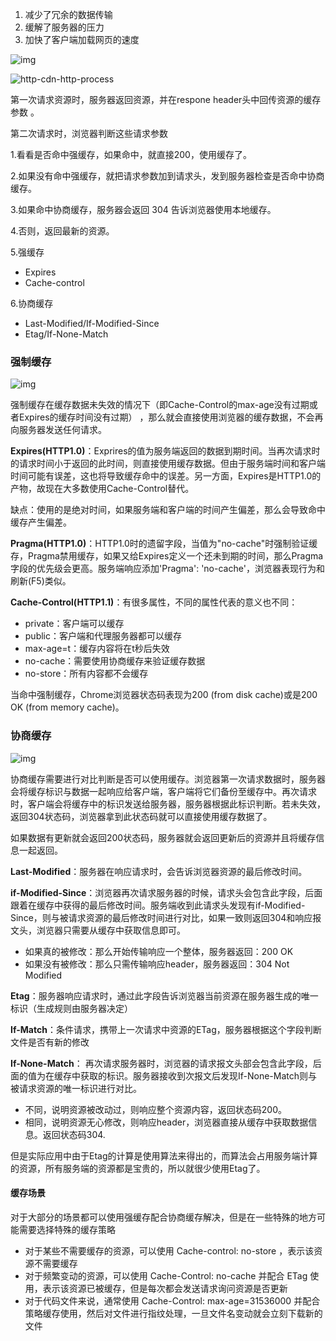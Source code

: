 

1. 减少了冗余的数据传输
2. 缓解了服务器的压力
3. 加快了客户端加载网页的速度 

![img](https://upload-images.jianshu.io/upload_images/4845448-39248bf4a3b45c3e?imageMogr2/auto-orient/strip%7CimageView2/2/w/800/format/webp) 

![http-cdn-http-process](https://user-gold-cdn.xitu.io/2018/11/8/166f2735c584653e?imageView2/0/w/1280/h/960/format/webp/ignore-error/1) 



第一次请求资源时，服务器返回资源，并在respone header头中回传资源的缓存参数 。

第二次请求时，浏览器判断这些请求参数 



1.看看是否命中强缓存，如果命中，就直接200，使用缓存了。

2.如果没有命中强缓存，就把请求参数加到请求头，发到服务器检查是否命中协商缓存。

3.如果命中协商缓存，服务器会返回 304 告诉浏览器使用本地缓存。

4.否则，返回最新的资源。

5.强缓存 

- Expires
- Cache-control

6.协商缓存 

- Last-Modified/If-Modified-Since
- Etag/If-None-Match

 

###  强制缓存

![img](https://upload-images.jianshu.io/upload_images/4845448-217723260f75ed90) 

强制缓存在缓存数据未失效的情况下（即Cache-Control的max-age没有过期或者Expires的缓存时间没有过期） ，那么就会直接使用浏览器的缓存数据，不会再向服务器发送任何请求。 



 **Expires(HTTP1.0)**：Exprires的值为服务端返回的数据到期时间。当再次请求时的请求时间小于返回的此时间，则直接使用缓存数据。但由于服务端时间和客户端时间可能有误差，这也将导致缓存命中的误差。另一方面，Expires是HTTP1.0的产物，故现在大多数使用Cache-Control替代。

缺点：使用的是绝对时间，如果服务端和客户端的时间产生偏差，那么会导致命中缓存产生偏差。

**Pragma(HTTP1.0)**：HTTP1.0时的遗留字段，当值为"no-cache"时强制验证缓存，Pragma禁用缓存，如果又给Expires定义一个还未到期的时间，那么Pragma字段的优先级会更高。服务端响应添加'Pragma': 'no-cache'，浏览器表现行为和刷新(F5)类似。

**Cache-Control(HTTP1.1)**：有很多属性，不同的属性代表的意义也不同：

- private：客户端可以缓存
- public：客户端和代理服务器都可以缓存
- max-age=t：缓存内容将在t秒后失效
- no-cache：需要使用协商缓存来验证缓存数据
- no-store：所有内容都不会缓存



当命中强制缓存，Chrome浏览器状态码表现为200 (from disk cache)或是200 OK (from memory cache)。







### 协商缓存

![img](https://upload-images.jianshu.io/upload_images/4845448-a22cef109d00aa79?imageMogr2/auto-orient/strip%7CimageView2/2/w/800/format/webp) 

协商缓存需要进行对比判断是否可以使用缓存。浏览器第一次请求数据时，服务器会将缓存标识与数据一起响应给客户端，客户端将它们备份至缓存中。再次请求时，客户端会将缓存中的标识发送给服务器，服务器根据此标识判断。若未失效，返回304状态码，浏览器拿到此状态码就可以直接使用缓存数据了。

如果数据有更新就会返回200状态码，服务器就会返回更新后的资源并且将缓存信息一起返回。



**Last-Modified**：服务器在响应请求时，会告诉浏览器资源的最后修改时间。

**if-Modified-Since**：浏览器再次请求服务器的时候，请求头会包含此字段，后面跟着在缓存中获得的最后修改时间。服务端收到此请求头发现有if-Modified-Since，则与被请求资源的最后修改时间进行对比，如果一致则返回304和响应报文头，浏览器只需要从缓存中获取信息即可。

- 如果真的被修改：那么开始传输响应一个整体，服务器返回：200 OK
- 如果没有被修改：那么只需传输响应header，服务器返回：304 Not Modified



**Etag**：服务器响应请求时，通过此字段告诉浏览器当前资源在服务器生成的唯一标识（生成规则由服务器决定）

**If-Match**：条件请求，携带上一次请求中资源的ETag，服务器根据这个字段判断文件是否有新的修改

**If-None-Match**： 再次请求服务器时，浏览器的请求报文头部会包含此字段，后面的值为在缓存中获取的标识。服务器接收到次报文后发现If-None-Match则与被请求资源的唯一标识进行对比。

- 不同，说明资源被改动过，则响应整个资源内容，返回状态码200。
- 相同，说明资源无心修改，则响应header，浏览器直接从缓存中获取数据信息。返回状态码304.


但是实际应用中由于Etag的计算是使用算法来得出的，而算法会占用服务端计算的资源，所有服务端的资源都是宝贵的，所以就很少使用Etag了。



#### 缓存场景

对于大部分的场景都可以使用强缓存配合协商缓存解决，但是在一些特殊的地方可能需要选择特殊的缓存策略

- 对于某些不需要缓存的资源，可以使用 Cache-control: no-store ，表示该资源不需要缓存
- 对于频繁变动的资源，可以使用 Cache-Control: no-cache 并配合 ETag 使用，表示该资源已被缓存，但是每次都会发送请求询问资源是否更新
- 对于代码文件来说，通常使用 Cache-Control: max-age=31536000 并配合策略缓存使用，然后对文件进行指纹处理，一旦文件名变动就会立刻下载新的文件
